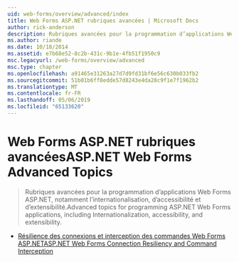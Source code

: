 ```yaml
---
uid: web-forms/overview/advanced/index
title: Web Forms ASP.NET rubriques avancées | Microsoft Docs
author: rick-anderson
description: Rubriques avancées pour la programmation d’applications Web Forms ASP.NET, notamment l’internationalisation, d’accessibilité et d’extensibilité.
ms.author: riande
ms.date: 10/18/2014
ms.assetid: e7b68e52-8c2b-431c-9b1e-4fb51f1950c9
msc.legacyurl: /web-forms/overview/advanced
msc.type: chapter
ms.openlocfilehash: a91465e31263a27d7d9fd31bf6e56c630b033fb2
ms.sourcegitcommit: 51b01b6ff8edde57d8243e4da28c9f1e7f1962b2
ms.translationtype: MT
ms.contentlocale: fr-FR
ms.lasthandoff: 05/06/2019
ms.locfileid: "65133620"
---
```

# <a name="aspnet-web-forms-advanced-topics"></a><span data-ttu-id="f855e-103">Web Forms ASP.NET rubriques avancées</span><span class="sxs-lookup"><span data-stu-id="f855e-103">ASP.NET Web Forms Advanced Topics</span></span>

> <span data-ttu-id="f855e-104">Rubriques avancées pour la programmation d’applications Web Forms ASP.NET, notamment l’internationalisation, d’accessibilité et d’extensibilité.</span><span class="sxs-lookup"><span data-stu-id="f855e-104">Advanced topics for programming ASP.NET Web Forms applications, including Internationalization, accessibility, and extensibility.</span></span>

- [<span data-ttu-id="f855e-105">Résilience des connexions et interception des commandes Web Forms ASP.NET</span><span class="sxs-lookup"><span data-stu-id="f855e-105">ASP.NET Web Forms Connection Resiliency and Command Interception</span></span>](aspnet-web-forms-connection-resiliency-and-command-interception.md)

